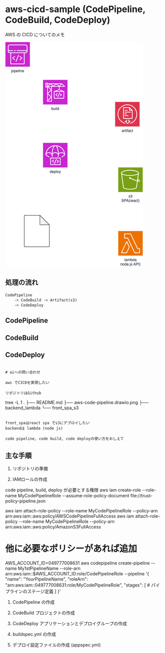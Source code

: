 # aws-cicd-sample (CodePipeline, CodeBuild, CodeDeploy)

AWS の CICD についてのメモ

![awscicd](./aws-code-pipeline.drawio.png)

## 処理の流れ

```
CodePipeline
    -> CodeBuild -> Artifact(s3)
    -> CodeDeploy
```

## CodePipeline

## CodeBuild

## CodeDeploy
```

# aiへの問い合わせ

aws でCICDを実現したい

リポジトリはGithub
```
 tree -L 1
.
├── README.md
├── aws-code-pipeline.drawio.png
├── backend_lambda
└── front_spa_s3
```

front_spaはreact spa でs3にデプロイしたい
backendは lambda (node js)

code pipeline, code build, code deployの使い方をおしえて
```

## 主な手順

1. リポジトリの準備

1. IAMロールの作成

code pipeline, build, deploy が必要とする権限
aws iam create-role --role-name MyCodePipelineRole --assume-role-policy-document file://trust-policy-pipeline.json


aws iam attach-role-policy --role-name MyCodePipelineRole --policy-arn arn:aws:iam::aws:policy/AWSCodePipelineFullAccess
aws iam attach-role-policy --role-name MyCodePipelineRole --policy-arn arn:aws:iam::aws:policy/AmazonS3FullAccess

# 他に必要なポリシーがあれば追加


AWS_ACCOUNT_ID=049777008631
aws codepipeline create-pipeline --name My1stPipelineName --role-arn arn:aws:iam::$AWS_ACCOUNT_ID:role/CodePipelineRole --pipeline '{
    "name": "YourPipelineName",
    "roleArn": "arn:aws:iam::049777008631:role/MyCodePipelineRole",
    "stages": [
      # パイプラインのステージ定義
    ]
  }'


1. CodePipeline の作成

1. CodeBuild プロジェクトの作成

1. CodeDeploy アプリケーションとデプロイグループの作成

1. buildspec.yml の作成

1. デプロイ設定ファイルの作成 (appspec.yml)
